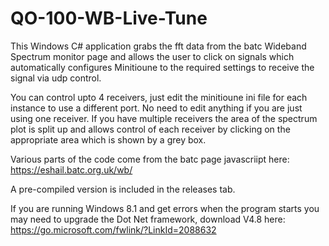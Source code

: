 # QO-100-WB-Live-Tune

This Windows C# application grabs the fft data from the batc Wideband Spectrum monitor page and allows the user to click on signals which automatically configures Minitioune to the required settings to receive the signal via udp control.

You can control upto 4 receivers, just edit the minitioune ini file for each instance to use a different port.
No need to edit anything if you are just using one receiver.
If you have multiple receivers the area of the spectrum plot is split up and allows control of each receiver by clicking on the appropriate area which is shown by a grey box.

Various parts of the code come from the batc page javascriipt here: https://eshail.batc.org.uk/wb/

A pre-compiled version is included in the releases tab.

If you are running Windows 8.1 and get errors when the program starts you may need to upgrade the Dot Net framework, download V4.8 here: https://go.microsoft.com/fwlink/?LinkId=2088632
